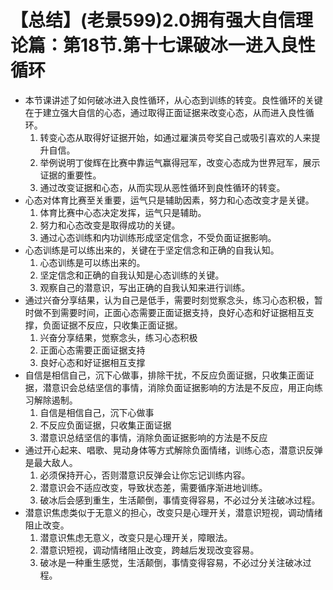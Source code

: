 # 【总结】(老景599)2.0拥有强大自信理论篇：第18节.第十七课破冰一进入良性循环

-   本节课讲述了如何破冰进入良性循环，从心态到训练的转变。良性循环的关键在于建立强大自信的心态，通过取得正面证据来改变心态，从而进入良性循环。
    1.  转变心态从取得好证据开始，如通过雇演员夸奖自己或吸引喜欢的人来提升自信。
    2.  举例说明丁俊辉在比赛中靠运气赢得冠军，改变心态成为世界冠军，展示证据的重要性。
    3.  通过改变证据和心态，从而实现从恶性循环到良性循环的转变。
-   心态对体育比赛至关重要，运气只是辅助因素，努力和心态改变才是关键。
    1.  体育比赛中心态决定发挥，运气只是辅助。
    2.  努力和心态改变是取得成功的关键。
    3.  通过心态训练和内功训练形成坚定信念，不受负面证据影响。
-   心态训练是可以练出来的，关键在于坚定信念和正确的自我认知。
    1.  心态训练是可以练出来的。
    2.  坚定信念和正确的自我认知是心态训练的关键。
    3.  观察自己的潜意识，写出正确的自我认知来进行训练。
-   通过兴奋分享结果，认为自己是低手，需要时刻觉察念头，练习心态积极，暂时做不到需要时间，正面心态需要正面证据支持，良好心态和好证据相互支撑，负面证据不反应，只收集正面证据。
    1.  兴奋分享结果，觉察念头，练习心态积极
    2.  正面心态需要正面证据支持
    3.  良好心态和好证据相互支撑
-   自信是相信自己，沉下心做事，排除干扰，不反应负面证据，只收集正面证据，潜意识会总结坚信的事情，消除负面证据影响的方法是不反应，用正向练习解除遏制。
    1.  自信是相信自己，沉下心做事
    2.  不反应负面证据，只收集正面证据
    3.  潜意识总结坚信的事情，消除负面证据影响的方法是不反应
-   通过开心起来、唱歌、晃动身体等方式解除负面情绪，训练心态，潜意识反弹是最大敌人。
    1.  必须保持开心，否则潜意识反弹会让你忘记训练内容。
    2.  潜意识会不适应改变，导致状态差，需要循序渐进地训练。
    3.  破冰后会感到重生，生活颠倒，事情变得容易，不必过分关注破冰过程。
-   潜意识焦虑类似于无意义的担心，改变只是心理开关，潜意识短视，调动情绪阻止改变。
    1.  潜意识焦虑无意义，改变只是心理开关，障眼法。
    2.  潜意识短视，调动情绪阻止改变，跨越后发现改变容易。
    3.  破冰是一种重生感觉，生活颠倒，事情变得容易，不必过分关注破冰过程。